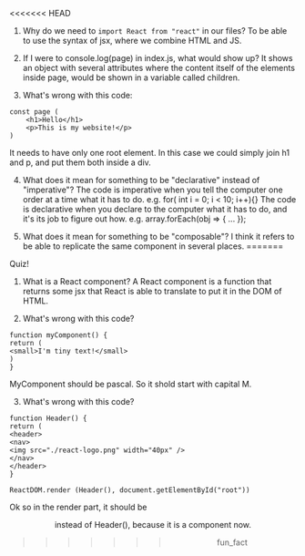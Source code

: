 <<<<<<< HEAD
1. Why do we need to `import React from "react"` in our files?
To be able to use the syntax of jsx, where we combine HTML and JS.

2. If I were to console.log(page) in index.js, what would show up?
It shows an object with several attributes where the content itself of the elements inside page, would be shown in a variable called children.

3. What's wrong with this code:
```
const page (
    <h1>Hello</h1>
    <p>This is my website!</p>
)
```

It needs to have only one root element. In this case we could simply join h1 and p, and put them both inside a div.


4. What does it mean for something to be "declarative" instead of "imperative"?
The code is imperative when you tell the computer one order at a time what it has to do.
e.g. for( int i = 0; i < 10; i++){}
The code is declarative when you declare to the computer what it has to do, and it's its job to figure out how.
e.g. array.forEach(obj => { ... });

5. What does it mean for something to be "composable"?
I think it refers to be able to replicate the same component in several places.
=======
<!-- To have a merge done with squash commits you switch to master and type ```git merge --squash <feature_branch>``` -->

Quiz!

1. What is a React component?
A React component is a function that returns some jsx that React is able to translate to put it in the DOM of HTML.

2. What's wrong with this code?
```
function myComponent() {
return (
<small>I'm tiny text!</small>
)
}
```
MyComponent should be pascal. So it shold start with capital M.

3. What's wrong with this code?
```
function Header() {
return (
<header>
<nav>
<img src="./react-logo.png" width="40px" />
</nav>
</header>
}

ReactDOM.render (Header(), document.getElementById("root"))
```

Ok so in the render part, it should be <Header /> instead of Header(), because it is a component now.
>>>>>>> fun_fact
